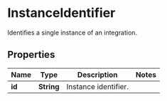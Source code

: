 

# InstanceIdentifier

Identifies a single instance of an integration.

## Properties

| Name | Type | Description | Notes |
|------------ | ------------- | ------------- | -------------|
|**id** | **String** | Instance identifier. |  |



